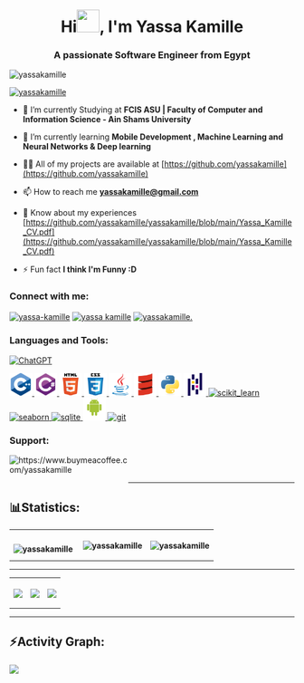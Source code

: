 
<h1 align="center"> Hi<img src="https://github.com/yassakamille/yassakamille/assets/85362073/09152f7b-6a53-495e-8fdb-481a6894a567" width="40" height="40"/>, I'm Yassa Kamille</h1>
<h3 align="center">A passionate Software Engineer from Egypt</h3>
 <p align="left"> <img src="https://komarev.com/ghpvc/?username=yassakamille&label=Profile%20views&color=0e75b6&style=flat" alt="yassakamille" /> </p>

<p align="left"> <a href="https://github.com/ryo-ma/github-profile-trophy"><img src="https://github-profile-trophy.vercel.app/?username=yassakamille" alt="yassakamille" /></a> </p>

- 🔭 I’m currently Studying at **FCIS ASU | Faculty of Computer and Information Science - Ain Shams University**

- 🌱 I’m currently learning **Mobile Development , Machine Learning and Neural Networks & Deep learning**

- 👨‍💻 All of my projects are available at [https://github.com/yassakamille](https://github.com/yassakamille)

- 📫 How to reach me **yassakamille@gmail.com**

- 📄 Know about my experiences [https://github.com/yassakamille/yassakamille/blob/main/Yassa_Kamille_CV.pdf](https://github.com/yassakamille/yassakamille/blob/main/Yassa_Kamille_CV.pdf)

- ⚡ Fun fact **I think I'm Funny :D**
<h3 align="left">Connect with me:</h3>
<p align="left">
 

<a href="https://linkedin.com/in/yassa-kamille" target="blank"><img align="center" src="https://raw.githubusercontent.com/rahuldkjain/github-profile-readme-generator/master/src/images/icons/Social/linked-in-alt.svg" alt="yassa-kamille" height="30" width="40" /></a>
<a href="https://fb.com/yassa kamille" target="blank"><img align="center" src="https://raw.githubusercontent.com/rahuldkjain/github-profile-readme-generator/master/src/images/icons/Social/facebook.svg" alt="yassa kamille" height="30" width="40" /></a>
  <a href="https://codeforces.com/profile/yassakamille." target="blank"><img align="center" src="https://raw.githubusercontent.com/rahuldkjain/github-profile-readme-generator/master/src/images/icons/Social/codeforces.svg" alt="yassakamille." height="30" width="40" /></a>
</p>

<h3 align="left">Languages and Tools:</h3>
<a href="https://openai.com/models/gpt-3/" target="_blank" rel="noreferrer">
  <img src="https://brandlogovector.com/wp-content/uploads/2023/01/ChatGPT-Icon-Logo-PNG.png" alt="ChatGPT" width="50" height="50"/>
</a>
<br>
<p align="left"> <a href="https://www.w3schools.com/cpp/" target="_blank" rel="noreferrer"> <img src="https://raw.githubusercontent.com/devicons/devicon/master/icons/cplusplus/cplusplus-original.svg" alt="cplusplus" width="40" height="40"/> </a> <a href="https://www.w3schools.com/cs/" target="_blank" rel="noreferrer"> <img src="https://raw.githubusercontent.com/devicons/devicon/master/icons/csharp/csharp-original.svg" alt="csharp" width="40" height="40"/> </a><a href="https://www.w3.org/html/" target="_blank" rel="noreferrer"> <img src="https://raw.githubusercontent.com/devicons/devicon/master/icons/html5/html5-original-wordmark.svg" alt="html5" width="40" height="40"/> </a> <a href="https://www.w3schools.com/css/" target="_blank" rel="noreferrer"> <img src="https://raw.githubusercontent.com/devicons/devicon/master/icons/css3/css3-original-wordmark.svg" alt="css3" width="40" height="40"/> </a> <a href="https://git-scm.com/" target="_blank" rel="noreferrer">  </a> <a href="https://www.java.com" target="_blank" rel="noreferrer"> <img src="https://raw.githubusercontent.com/devicons/devicon/master/icons/java/java-original.svg" alt="java" width="40" height="40"/> </a>  <a href="https://www.scala-lang.org" target="_blank" rel="noreferrer"> <img src="https://raw.githubusercontent.com/devicons/devicon/master/icons/scala/scala-original.svg" alt="scala" width="40" height="40"/> </a><a href="https://www.python.org" target="_blank" rel="noreferrer"> <img src="https://raw.githubusercontent.com/devicons/devicon/master/icons/python/python-original.svg" alt="python" width="40" height="40"/> </a><a href="https://developer.mozilla.org/en-US/docs/Web/JavaScript" target="_blank" rel="noreferrer"></a> <a href="https://pandas.pydata.org/" target="_blank" rel="noreferrer"> <img src="https://raw.githubusercontent.com/devicons/devicon/2ae2a900d2f041da66e950e4d48052658d850630/icons/pandas/pandas-original.svg" alt="pandas" width="40" height="40"/> </a> <a href="https://scikit-learn.org/" target="_blank" rel="noreferrer"> <img src="https://upload.wikimedia.org/wikipedia/commons/0/05/Scikit_learn_logo_small.svg" alt="scikit_learn" width="40" height="40"/> </a> <a href="https://seaborn.pydata.org/" target="_blank" rel="noreferrer"> <img src="https://seaborn.pydata.org/_images/logo-mark-lightbg.svg" alt="seaborn" width="40" height="40"/> </a> <a href="https://www.sqlite.org/" target="_blank" rel="noreferrer"> <img src="https://www.vectorlogo.zone/logos/sqlite/sqlite-icon.svg" alt="sqlite" width="40" height="40"/> </a>  <a href="https://developer.android.com" target="_blank" rel="noreferrer"> <img src="https://raw.githubusercontent.com/devicons/devicon/master/icons/android/android-original-wordmark.svg" alt="android" width="40" height="40"/> </a> <a href="https://git-scm.com/"target="_blank" rel="noreferrer"> <img src="https://www.vectorlogo.zone/logos/git-scm/git-scm-icon.svg" alt="git" width="40" height="40"/></a> </p>

<h3 align="left">Support:</h3>
<p><a href="https://www.buymeacoffee.com/https://www.buymeacoffee.com/yassakamille"> <img align="left" src="https://cdn.buymeacoffee.com/buttons/v2/default-yellow.png" height="50" width="210" alt="https://www.buymeacoffee.com/yassakamille" /></a></p><br><br>

<hr>
<h2 align="left">📊Statistics:</h2>

<table>
<th><p><img align="left" src="https://github-readme-stats.vercel.app/api/top-langs?username=yassakamille&theme=github_dark&show_icons=true&locale=en&layout=compact" alt="yassakamille" /></p></th>
<th>
<p>&nbsp;<img align="center" src="https://github-readme-stats.vercel.app/api?username=yassakamille&theme=github_dark&show_icons=true&locale=en" alt="yassakamille" /></p>
  </th>
  <th>
<p><img align="center" src="https://github-readme-streak-stats.herokuapp.com/?user=yassakamille&&theme=github_dark" alt="yassakamille" /></p>
  </th>
</table>
<hr>
<table>
<th><p><img align="center" src="http://github-profile-summary-cards.vercel.app/api/cards/stats?username=yassakamille&theme=github_dark" height="180em" /></p></th>
<th><p><img align="center" src="http://github-profile-summary-cards.vercel.app/api/cards/most-commit-language?username=yassakamille&theme=github_dark" height="180em" /></p></th>
<th><p><img align="center" src="http://github-profile-summary-cards.vercel.app/api/cards/repos-per-language?username=yassakamille&theme=github_dark" height="180em" /></p></th>
</table>
<hr>
<h2 align="left">⚡Activity Graph:</h2>
<img align="center" src="https://github-readme-activity-graph.vercel.app/graph?username=yassakamille&theme=github-compact"/>



